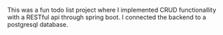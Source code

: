 This was a fun todo list project where I implemented CRUD functionallity with a RESTful api through spring boot. I connected the backend to a postgresql database. 
